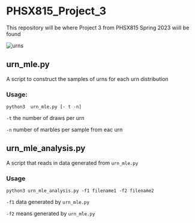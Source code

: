 # PHSX815_Project_3
This repository will be where Project 3 from PHSX815 Spring 2023 wiill be found

![urns](https://user-images.githubusercontent.com/12628872/229614109-b3ea3809-0890-4139-af9f-e6039d1cd6c8.png)

## urn_mle.py
A script to construct the samples of urns for each urn distribution

### Usage:
`python3  urn_mle.py [- t -n]`

`-t` the number of draws per urn

`-n` number of marbles per sample from eac urn

## urn_mle_analysis.py
A script that reads in data generated from `urn_mle.py`

### Usage
`python3 urn_mle_analysis.py -f1 filename1 -f2 filename2`

`-f1` data generated by `urn_mle.py`   

`-f2` means generated by `urn_mle.py`  
